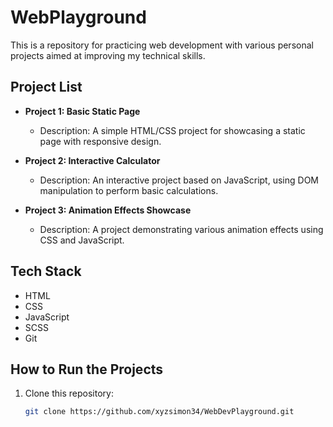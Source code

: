 # WebPlayground

This is a repository for practicing web development with various personal projects aimed at improving my technical skills.

## Project List

- **Project 1: Basic Static Page**
  - Description: A simple HTML/CSS project for showcasing a static page with responsive design.

- **Project 2: Interactive Calculator**
  - Description: An interactive project based on JavaScript, using DOM manipulation to perform basic calculations.

- **Project 3: Animation Effects Showcase**
  - Description: A project demonstrating various animation effects using CSS and JavaScript.

## Tech Stack

- HTML
- CSS
- JavaScript
- SCSS
- Git

## How to Run the Projects

1. Clone this repository:
   ```bash
   git clone https://github.com/xyzsimon34/WebDevPlayground.git
